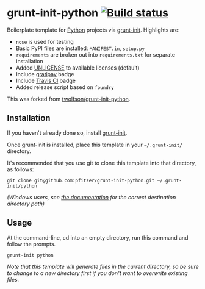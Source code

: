 # grunt-init-python [![Build status](https://travis-ci.org/pfitzer/grunt-init-python.svg?branch=master)](https://travis-ci.org/pfitzer/grunt-init-python)

Boilerplate template for [Python][] projects via [grunt-init][]. Highlights are:

- `nose` is used for testing
- Basic PyPI files are installed: `MANIFEST.in`, `setup.py`
- `requirements` are broken out into `requirements.txt` for separate installation
- Added [UNLICENSE][unlicense-site] to available licenses (default)
- Include [gratipay][] badge
- Include [Travis CI][] badge
- Added release script based on `foundry`

This was forked from [twolfson/grunt-init-python][].

[Python]: http://www.python.org/
[grunt-init]: http://gruntjs.com/project-scaffolding
[unlicense-site]: http://unlicense.org/
[gratipay]: https://www.gratipay.com/
[Travis CI]: https://travis-ci.org/
[twolfson/grunt-init-python]: https://github.com/twolfson/grunt-init-python

## Installation
If you haven't already done so, install [grunt-init][].

Once grunt-init is installed, place this template in your `~/.grunt-init/` directory.

It's recommended that you use git to clone this template into that directory, as follows:

```
git clone git@github.com:pfitzer/grunt-init-python.git ~/.grunt-init/python
```

_(Windows users, see [the documentation][grunt-init] for the correct destination directory path)_

## Usage

At the command-line, cd into an empty directory, run this command and follow the prompts.

```
grunt-init python
```

_Note that this template will generate files in the current directory, so be sure to change to a new directory first if you don't want to overwrite existing files._
